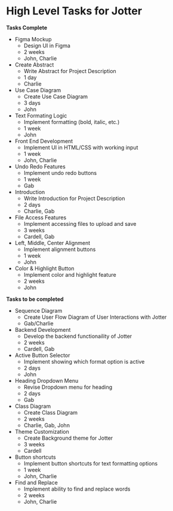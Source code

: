 # High Level Tasks for Jotter

**Tasks Complete**
- Figma Mockup
  - Design UI in Figma
  - 2 weeks
  - John, Charlie
- Create Abstract
  - Write Abstract for Project Description
  - 1 day
  - Charlie
- Use Case Diagram
  - Create Use Case Diagram
  - 3 days
  - John
- Text Formating Logic
  - Implement formatting (bold, italic, etc.) 
  - 1 week
  - John
- Front End Development
  - Implement UI in HTML/CSS with working input
  - 1 week
  - John, Charlie
- Undo Redo Features
  - Implement undo redo buttons
  - 1 week
  - Gab
- Introduction
  - Write Introduction for Project Description
  - 2 days
  - Charlie, Gab
- File Access Features
  - Implement accessing files to upload and save
  - 3 weeks
  - Cardell, Gab
- Left, Middle, Center Alignment
  - Implement alignment buttons
  - 1 week
  - John
- Color & Highlight Button
  - Implement color and highlight feature
  - 2 weeks
  - John

**Tasks to be completed**
- Sequence Diagram
  - Create User Flow Diagram of User Interactions with Jotter
  - Gab/Charlie
- Backend Development
  - Develop the backend functionaility of Jotter
  - 2 weeks
  - Cardell, Gab
- Active Button Selector
  - Implement showing which format option is active
  - 2 days
  - John
- Heading Dropdown Menu
  - Revise Dropdown menu for heading
  - 2 days
  - Gab
- Class Diagram
  - Create Class Diagram
  - 2 weeks
  - Charlie, Gab, John
- Theme Customization
  - Create Background theme for Jotter
  - 3 weeks
  - Cardell
- Button shortcuts
  - Implement button shortcuts for text formatting options
  - 1 week
  - John, Charlie
- Find and Replace
  - Implement ability to find and replace words
  - 2 weeks
  - John, Charlie